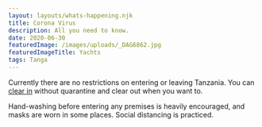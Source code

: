 ```yaml
---
layout: layouts/whats-happening.njk
title: Corona Virus
description: All you need to know.
date: 2020-06-30
featuredImage: /images/uploads/_DAG6862.jpg
featuredImageTitle: Yachts
tags: Tanga
---
```


Currently there are no restrictions on entering or leaving Tanzania. You can [clear in](/clearing-in/) without quarantine and clear out when you want to.

Hand-washing before entering any premises is heavily encouraged, and masks are worn in some places. Social distancing is practiced.